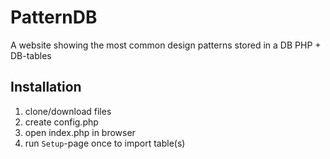 # PatternDB
A website showing the most common design patterns stored in a DB
PHP + DB-tables

## Installation
1. clone/download files
2. create config.php
3. open index.php in browser
4. run `Setup`-page once to import table(s)
